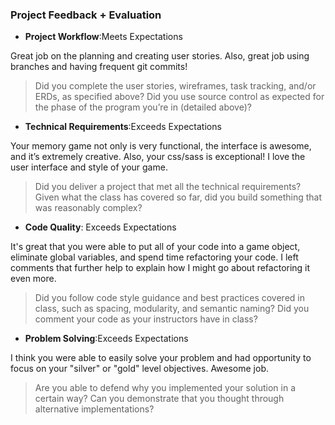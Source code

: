 ### Project Feedback + Evaluation

* __Project Workflow__:Meets Expectations

Great job on the planning and creating user stories. Also, great job using branches and having frequent git commits!

>Did you complete the user stories, wireframes, task tracking, and/or ERDs, as specified above? Did you use source control as expected for the phase of the program you’re in (detailed above)?

* __Technical Requirements__:Exceeds Expectations

Your memory game not only is very functional, the interface is awesome, and it’s extremely creative. Also, your css/sass is exceptional! I love the user interface and style of your game.

>Did you deliver a project that met all the technical requirements? Given what the class has covered so far, did you build something that was reasonably complex?

* __Code Quality__: Exceeds Expectations

 It's great that you were able to put all of your code into a game object, eliminate global variables, and spend time refactoring your code. I left comments that further help to explain how I might go about refactoring it even more.

>Did you follow code style guidance and best practices covered in class, such as spacing, modularity, and semantic naming? Did you comment your code as your instructors have in class?

* __Problem Solving__:Exceeds Expectations

I think you were able to easily solve your problem and had opportunity to focus on your "silver" or "gold" level objectives. Awesome job.

>Are you able to defend why you implemented your solution in a certain way? Can you demonstrate that you thought through alternative implementations?
